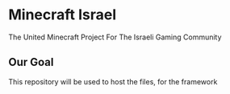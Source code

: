 # Minecraft Israel
The United Minecraft Project For The Israeli Gaming Community

## Our Goal

This repository will be used to host the files, for the framework
